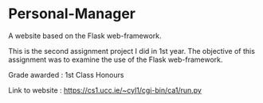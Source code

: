 # Personal-Manager
A website based on the Flask web-framework.

This is the second assignment project I did in 1st year. The objective of this assignment was to examine the use of the Flask web-framework.

Grade awarded : 1st Class Honours

Link to website : https://cs1.ucc.ie/~cyl1/cgi-bin/ca1/run.py
